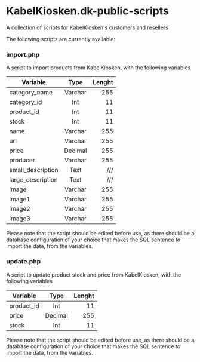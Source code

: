 # KabelKiosken.dk-public-scripts
A collection of scripts for KabelKiosken's customers and resellers

The following scripts are currently available:
### import.php
A script to import products from KabelKiosken, with the following variables

| Variable              | Type          | Lenght  |
| --------------------- |:-------------:| -------:|
| category_name         | Varchar       | 255
| category_id           | Int           | 11
| product_id            | Int           | 11
| stock                 | Int           | 11
| name                  | Varchar       | 255
| url                   | Varchar       | 255
| price                 | Decimal       | 255
| producer              | Varchar       | 255
| small_description     | Text          | ///
| large_description     | Text          | ///
| image                 | Varchar       | 255
| image1                | Varchar       | 255
| image2                | Varchar       | 255
| image3                | Varchar       | 255

Please note that the script should be edited before use, as there should be a database configuration of your choice that makes the SQL sentence to import the data, from the variables.



### update.php
A script to update product stock and price from KabelKiosken, with the following variables

| Variable              | Type          | Lenght  |
| --------------------- |:-------------:| -------:|
| product_id            | Int           | 11
| price                 | Decimal       | 255
| stock                 | Int           | 11

Please note that the script should be edited before use, as there should be a database configuration of your choice that makes the SQL sentence to import the data, from the variables.
